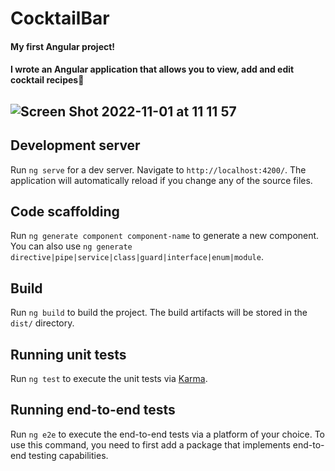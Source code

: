 # CocktailBar

#### My first Angular project!
#### I wrote an Angular application that allows you to view, add and edit cocktail recipes🍹


## ![Screen Shot 2022-11-01 at 11 11 57](https://user-images.githubusercontent.com/109606770/199202231-50bf20fe-4fc0-47c1-8dd0-515126879907.png)

## Development server

Run `ng serve` for a dev server. Navigate to `http://localhost:4200/`. The application will automatically reload if you change any of the source files.

## Code scaffolding

Run `ng generate component component-name` to generate a new component. You can also use `ng generate directive|pipe|service|class|guard|interface|enum|module`.

## Build

Run `ng build` to build the project. The build artifacts will be stored in the `dist/` directory.

## Running unit tests

Run `ng test` to execute the unit tests via [Karma](https://karma-runner.github.io).

## Running end-to-end tests

Run `ng e2e` to execute the end-to-end tests via a platform of your choice. To use this command, you need to first add a package that implements end-to-end testing capabilities.



